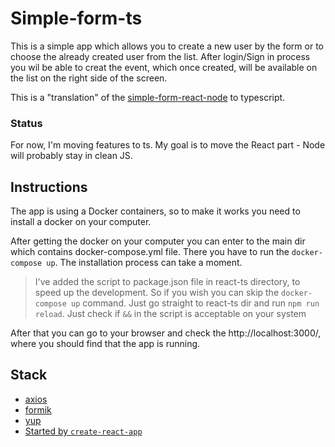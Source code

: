 # Simple-form-ts

This is a simple app which allows you to create a new user by the form or to choose the already created user from the list. After login/Sign in process you wil be able to creat the event, which once created, will be available on the list on the right side of the screen.

This is a "translation" of the [simple-form-react-node](https://github.com/IgorKIX/simple-form-react-node) to typescript.

### Status

For now, I'm moving features to ts. My goal is to move the React part - Node will probably stay in clean JS.

## Instructions
The app is using a Docker containers, so to make it works you need to install a docker on your computer.

After getting the docker on your computer you can enter to the main dir which contains docker-compose.yml file. There you have to run the `docker-compose up`. The installation process can take a moment.

> I've added the script to package.json file in react-ts directory, to speed up the development. So if you wish you can skip the `docker-compose up` command. Just go straight to react-ts dir and run `npm run reload`. Just check if `&&` in the script is acceptable on your system

After that you can go to your browser and check the http://localhost:3000/, where you should find that the app is running.
## Stack
* [axios](https://axios-http.com/)
* [formik](https://formik.org/)
* [yup](https://github.com/jquense/yup)
* [Started by `create-react-app`](https://create-react-app.dev/)
